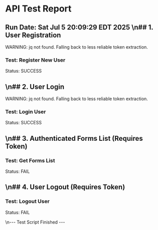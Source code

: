 # API Test Report
Run Date: Sat Jul  5 20:09:29 EDT 2025
\n## 1. User Registration
--------------------------------------------------
WARNING: jq not found. Falling back to less reliable token extraction.
### Test: Register New User
Status: SUCCESS


\n## 2. User Login
--------------------------------------------------
WARNING: jq not found. Falling back to less reliable token extraction.
### Test: Login User
Status: SUCCESS


\n## 3. Authenticated Forms List (Requires Token)
--------------------------------------------------
### Test: Get Forms List
Status: FAIL


\n## 4. User Logout (Requires Token)
--------------------------------------------------
### Test: Logout User
Status: FAIL


\n--- Test Script Finished --- 
